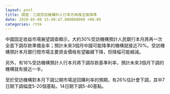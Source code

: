 ```yaml
---
layout: post
title: 調查：三成受訪機構料人行本月再推全面降準
date: 2020-05-08 15:49:47.000000000 +08:00
categories: rthk
---
```


中國固定收益市場展望調查顯示，大約30%受訪機構預計人民銀行本月將再一次全面下調存款準備金率；預計未來3個月中國可能降準的機構就接近70%。受訪機構預計本月銀行間市場主要資金價格有望繼續下降，但降幅可能縮減。

另外，有16%受訪機構預計人行本月將下調存款基準利率，預計未來3個月下調的機構就有接近一半。

至於受訪機構對本月下調公開市場逆回購利率的預期，有26%估計會下調，其中7日期下調幅度5-20個基點，14日期下調5-40基點。
